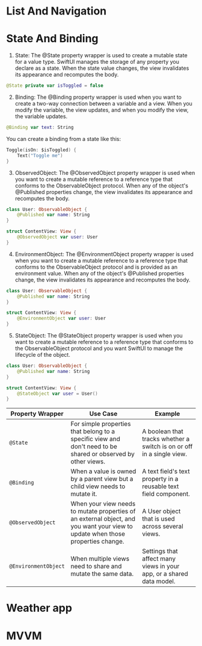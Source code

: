
# List And Navigation
# State And Binding
1. State: The @State property wrapper is used to create a mutable state for a value type. SwiftUI manages the storage of any property you declare as a state. When the state value changes, the view invalidates its appearance and recomputes the body.
```swift
@State private var isToggled = false
```
2. Binding: The @Binding property wrapper is used when you want to create a two-way connection between a variable and a view. When you modify the variable, the view updates, and when you modify the view, the variable updates.
```swift
@Binding var text: String
```
You can create a binding from a state like this:

```swift
Toggle(isOn: $isToggled) {
    Text("Toggle me")
}
```
3. ObservedObject: The @ObservedObject property wrapper is used when you want to create a mutable reference to a reference type that conforms to the ObservableObject protocol. When any of the object's @Published properties change, the view invalidates its appearance and recomputes the body.

```swift
class User: ObservableObject {
    @Published var name: String
}

struct ContentView: View {
    @ObservedObject var user: User
}
```

4. EnvironmentObject: The @EnvironmentObject property wrapper is used when you want to create a mutable reference to a reference type that conforms to the ObservableObject protocol and is provided as an environment value. When any of the object's @Published properties change, the view invalidates its appearance and recomputes the body.

```swift
class User: ObservableObject {
    @Published var name: String
}

struct ContentView: View {
    @EnvironmentObject var user: User
}
```
5. StateObject: The @StateObject property wrapper is used when you want to create a mutable reference to a reference type that conforms to the ObservableObject protocol and you want SwiftUI to manage the lifecycle of the object.

```swift
class User: ObservableObject {
    @Published var name: String
}

struct ContentView: View {
    @StateObject var user = User()
}
```

| Property Wrapper | Use Case | Example |
|------------------|----------|---------|
| `@State` | For simple properties that belong to a specific view and don't need to be shared or observed by other views. | A boolean that tracks whether a switch is on or off in a single view. |
| `@Binding` | When a value is owned by a parent view but a child view needs to mutate it. | A text field's text property in a reusable text field component. |
| `@ObservedObject` | When your view needs to mutate properties of an external object, and you want your view to update when those properties change. | A User object that is used across several views. |
| `@EnvironmentObject` | When multiple views need to share and mutate the same data. | Settings that affect many views in your app, or a shared data model. |
# Weather app
# MVVM

